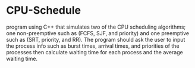 # CPU-Schedule

program using C++  that simulates two of the CPU scheduling algorithms;
one non-preemptive such as (FCFS, SJF, and priority) and one preemptive 
such as (SRT, priority, and RR). The program should ask the user to input the process info 
such as burst times, arrival times, and priorities of the processes
then calculate waiting time for each process and the average waiting time.
